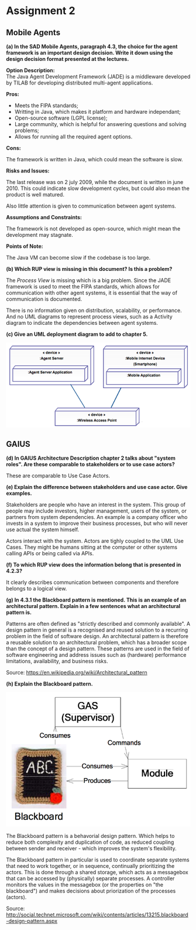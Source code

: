 # Assignment 2

## Mobile Agents

**(a) In the SAD Mobile Agents, paragraph 4.3, the choice for the agent framework is an important design decision. Write it down using the design decision format presented at the lectures.**

__Option Description:__  
The Java Agent Development Framework (JADE) is a middleware developed by TILAB for developing distributed multi-agent applications.

__Pros:__

- Meets the FIPA standards;
- Writting in Java, which makes it platform and hardware independant;
- Open-source software (LGPL license);
- Large community, which is helpful for answering questions and solving problems;
- Allows for running all the required agent options.

__Cons:__  

The framework is written in Java, which could mean the software is slow.

__Risks and Issues:__  

The last release was on 2 july 2009, while the document is written in june 2010. This could indicate slow development cycles, but could also mean the product is well matured.

Also little attention is given to communication between agent systems.

__Assumptions and Constraints:__  

The framework is not developed as open-source, which might mean the development may stagnate.

__Points of Note:__  

The Java VM can become slow if the codebase is too large.

**(b) Which RUP view is missing in this document? Is this a problem?**

The _Process View_ is missing which is a big problem. Since the JADE framework is used to meet the FIPA standards, which allows for communication with other agent systems, it is essential that the way of communication is documented.

There is no information given on distribution, scalability, or performance. And no UML diagrams to represent process views, such as a Activity diagram to indicate the dependencies between agent systems.

**(c) Give an UML deployment diagram to add to chapter 5.**

![UML Deployment Diagram](assets/SAW1A2C.png)

## GAIUS

**(d) In GAIUS Architecture Description chapter 2 talks about "system roles". Are these comparable to stakeholders or to use case actors?**

These are comparable to Use Case Actors.

**(e) Explain the difference between stakeholders and use case actor. Give examples.**

Stakeholders are people who have an interest in the system. This group of people may include investors, higher management, users of the system, or partners from system dependencies. An example is a company officer who invests in a system to improve their business processes, but who will never use actual the system himself.

Actors interact with the system. Actors are tighly coupled to the UML Use Cases. They might be humans sitting at the computer or other systems calling APIs or being called via APIs.

**(f) To which RUP view does the information belong that is presented in 4.2.3?**

It clearly describes communication between components and therefore belongs to a logical view.

**(g) In 4.3.1 the Blackboard pattern is mentioned. This is an example of an architectural pattern. Explain in a few sentences what an architectural pattern is.**

Patterns are often defined as "strictly described and commonly available". A design pattern in general is a recognised and reused solution to a recurring problem in the field of software design. An architectural pattern is therefore a reusable solution to an architectural problem, which has a broader scope than the concept of a design pattern. These patterns are used in the field of software engineering and address issues such as (hardware) performance limitations, availability, and business risks.

Source: https://en.wikipedia.org/wiki/Architectural_pattern

**(h) Explain the Blackboard pattern.**

![Blackboard Pattern](assets/BlackboardPattern.png)

The Blackboard pattern is a behavorial design pattern. Which helps to reduce both complexity and duplication of code, as reduced coupling between sender and receiver - which improves the system's flexibility.

The Blackboard pattern in particular is used to coordinate separate systems that need to work together, or in sequence, continually prioritizing the actors. This is done through a shared storage, which acts as a messagebox that can be accessed by (physically) separate processes. A controller monitors the values in the messagebox (or the properties on "the blackboard") and makes decisions about priorization of the processes (actors).

Source: http://social.technet.microsoft.com/wiki/contents/articles/13215.blackboard-design-pattern.aspx
